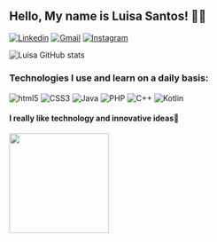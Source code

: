 ## Hello, My name is Luisa Santos! 👋🏽

[![Linkedin](https://img.shields.io/badge/LinkedIn-005b8f?style=for-the-badge&logo=linkedin&logoColor=white)](https://www.linkedin.com/in/luisa-s-823820278/?lipi=urn%3Ali%3Apage%3Ad_flagship3_feed%3BDbTYdw%2FeSpiH%2Bgs%2BIhKEfQ%3D%3D)
[![Gmail](https://img.shields.io/badge/Gmail-005b8f?style=for-the-badge&logo=gmail&logoColor=white)](https://myaccount.google.com/?utm_source=OGB&utm_medium=app&authuser=0)
[![Instagram](https://img.shields.io/badge/Instagram-005b8f?style=for-the-badge&logo=instagram&logoColor=white)](https://instagram.com/luisasantooss)


![Luisa GitHub stats](https://github-readme-stats.vercel.app/api?username=LuisaSantosSilva&show_icons=true&title_color=ffffff&bg_color=DEG,1c1c1c,005b8f&text_color=ffffff&icon_color=ffffff&ring_color=ffffff)


### Technologies I use and learn on a daily basis:

<div style="display: inline_block">
    <img align="center" alt="html5" src="https://img.shields.io/badge/HTML5-005b8f?style=for-the-badge&logo=html5&logoColor=white"/>
    <img align="center" alt="CSS3" src="https://img.shields.io/badge/CSS3-005b8f?style=for-the-badge&logo=css3&logoColor=white"/>
    <img align="center" alt="Java" src="https://img.shields.io/badge/Java-005b8f?style=for-the-badge&logo=openjdk&logoColor=white"/>
    <img align="center" alt="PHP" src="https://img.shields.io/badge/PHP-005b8f?style=for-the-badge&logo=php&logoColor=white"/>
    <img align="center" alt="C++" src="https://img.shields.io/badge/C%2B%2B-005b8f?style=for-the-badge&logo=c%2B%2B&logoColor=white"/>
    <img align="center" alt="Kotlin" src="https://img.shields.io/badge/Kotlin-005b8f?&style=for-the-badge&logo=kotlin&logoColor=white"/>
</div>

#### I really like technology and innovative ideas🎯

<div>
<a href="https://github.com/LuisaSantosSilva">
<img loading="lazy" height="180em" src="https://github-readme-stats.vercel.app/api/top-langs/?username=LuisaSantosSilva&layout=compact&langs_count=8&title_color=ffffff&bg_color=DEG,1c1c1c,005b8f&text_color=ffffff&icon_color=ffffff&ring_color=ffffff"/>
</div>

